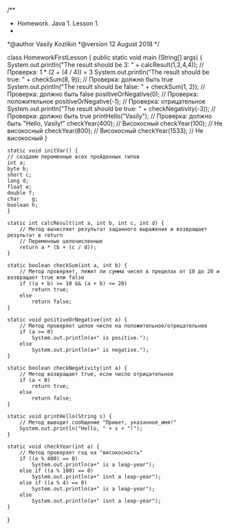 /**
* Homework. Java 1. Lesson 1.
*
*@author Vasily Kozlikin
*@version 12 August 2018
*/

  class HomeworkFirstLesson {
	public static void main (String[] args) {
	System.out.println("The result should be 3: " + calcResult(1,2,4,4)); // Проверка: 1 * (2 + (4 / 4)) = 3
	System.out.println("The result should be true: " + checkSum(8, 9)); // Проверка: должно быть true
	System.out.println("The result should be false: " + checkSum(1, 2)); // Проверка: должно быть false
	positiveOrNegative(0); // Проверка: положительное
	positiveOrNegative(-1); // Проверка: отрицательное
	System.out.println("The result should be true: " + checkNegativity(-3)); // Проверка: должно быть true
	printHello("Vasily"); // Проверка: должно быть "Hello, Vasily!"
	checkYear(400); // Високосный
	checkYear(100); // Не високосный
	checkYear(800); // Високосный
	checkYear(1533); // Не високосный
	}
	
	static void initVar() {
	// создаем переменные всех пройденных типов
	int a;
	byte b;
	short c;
	long d;
	float e;
	double f;
	char	g;
	boolean h;
	}
	
	static int calcResult(int a, int b, int c, int d) {
		// Метод вычисляет результат заданного выражения и возвращает результат в return
		// Переменные целочисленные
		return a * (b + (c / d));
	}
	
	static boolean checkSum(int a, int b) {
		// Метод проверяет, лежит ли сумма чисел в пределах от 10 до 20 и возвращает true или false
		if ((a + b) >= 10 && (a + b) <= 20)
			return true;
		else
			return false;
	}
	
	static void positiveOrNegative(int a) {
		// Метод проверяет целое число на положительное/отрицательное
		if (a >= 0)
			System.out.println(a+" is positive.");
		else
			System.out.println(a+" is negative.");
	}
	
	static boolean checkNegativity(int a) {
		// Метод возвращает true, если число отрицательное
		if (a < 0)
			return true;
		else
			return false;
	}
	
	static void printHello(String s) {
		// Метод выводит сообщение "Привет, указанное_имя!"
		System.out.println("Hello, " + s + "!");
	}
	
	static void checkYear(int a) {
		// Метод проверяет год на "високосность"
		if ((a % 400) == 0)
			System.out.println(a+" is a leap-year");
		else if ((a % 100) == 0)
			System.out.println(a+" isnt a leap-year");
		else if ((a % 4) == 0)
			System.out.println(a+" is a leap-year");
		else
			System.out.println(a+" isnt a leap-year");
	}
	
}
